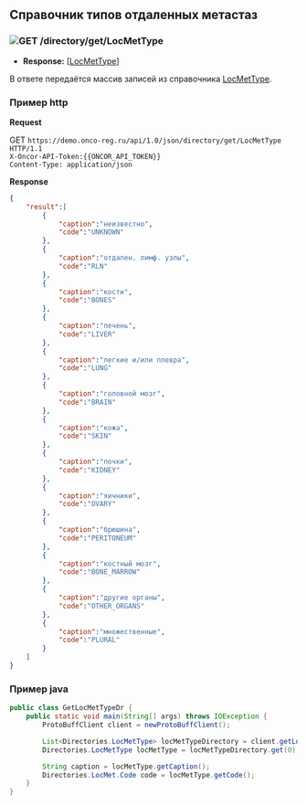 ## Справочник типов отдаленных метастаз

### ![GET](../../../../img/get.png) /directory/get/LocMetType
* **Response:** [[LocMetType](../../../../types/types.md#com.siams.med.api.LocMetType)]

В ответе передаётся массив записей из справочника [LocMetType](../../../../types/types.md#com.siams.med.api.LocMetType).



### Пример http

**Request** 

GET `https://demo.onco-reg.ru/api/1.0/json/directory/get/LocMetType HTTP/1.1`  
`X-Oncor-API-Token:{{ONCOR_API_TOKEN}}`  
`Content-Type: application/json`

**Response**

```json
{
    "result":[
        {
            "caption":"неизвестно",
            "code":"UNKNOWN"
        },
        {
            "caption":"отдален. лимф. узлы",
            "code":"RLN"
        },
        {
            "caption":"кости",
            "code":"BONES"
        },
        {
            "caption":"печень",
            "code":"LIVER"
        },
        {
            "caption":"легкие и/или плевра",
            "code":"LUNG"
        },
        {
            "caption":"головной мозг",
            "code":"BRAIN"
        },
        {
            "caption":"кожа",
            "code":"SKIN"
        },
        {
            "caption":"почки",
            "code":"KIDNEY"
        },
        {
            "caption":"яичники",
            "code":"OVARY"
        },
        {
            "caption":"брюшина",
            "code":"PERITONEUM"
        },
        {
            "caption":"костный мозг",
            "code":"BONE_MARROW"
        },
        {
            "caption":"другие органы",
            "code":"OTHER_ORGANS"
        },
        {
            "caption":"множественные",
            "code":"PLURAL"
        }
    ]
}
```

### Пример java

```java
public class GetLocMetTypeDr {
    public static void main(String[] args) throws IOException {
        ProtoBuffClient client = newProtoBuffClient();

        List<Directories.LocMetType> locMetTypeDirectory = client.getLocMetTypeDirectory();
        Directories.LocMetType locMetType = locMetTypeDirectory.get(0);

        String caption = locMetType.getCaption();
        Directories.LocMet.Code code = locMetType.getCode();
    }
}
```